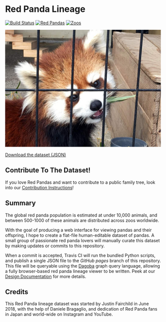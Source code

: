 # Red Panda Lineage

[![Build Status](https://travis-ci.org/wwoast/redpanda-lineage.svg?branch=master)](https://travis-ci.org/wwoast/redpanda-lineage)
[![Red Pandas](https://img.shields.io/badge/dynamic/json.svg?query=$._totals.pandas&label=red%20pandas&uri=https%3A%2F%2Fwwoast.github.io%2Fredpanda-lineage%2Fexport%2Fredpanda.json)](https://wwoast.github.io/redpanda-lineage/export/redpanda.json)
[![Zoos](https://img.shields.io/badge/dynamic/json.svg?query=$._totals.zoos&label=zoos&uri=https%3A%2F%2Fwwoast.github.io%2Fredpanda-lineage%2Fexport%2Fredpanda.json)](https://wwoast.github.io/redpanda-lineage/export/redpanda.json)

[![Kokin](https://raw.githubusercontent.com/wwoast/redpanda-lineage/master/docs/images/readme/header.jpg)](https://raw.githubusercontent.com/wwoast/redpanda-lineage/master/pandas/0011_kushiro/0023_kokin.txt)

[Download the dataset (JSON)](https://wwoast.github.io/redpanda-lineage/export/redpanda.json)

## Contribute To The Dataset!

If you love Red Pandas and want to contribute to a public family tree, look into our [Contribution Instructions](https://github.com/wwoast/redpanda-lineage/blob/master/docs/INSTRUCTIONS.md)!

## Summary

The global red panda population is estimated at under 10,000 animals, and between 500-1000 of these animals are distributed across zoos worldwide.

With the goal of producing a web interface for viewing pandas and their offspring, I hope to create a flat-file human-editable dataset of pandas. A small group of passionate red panda lovers will manually curate this dataset by making updates or commits to this repository.

When a commit is accepted, Travis CI will run the bundled Python scripts, and publish a single JSON file to the _GitHub pages_ branch of this repository. This file will be queryable using the [Dagoba](https://github.com/dxnn/dagoba) graph query language, allowing a fully browser-based red panda lineage viewer to be written. Peek at our [Design Documentation](https://github.com/wwoast/redpanda-lineage/blob/master/docs/DESIGN.md) for more details.

## Credits

This Red Panda lineage dataset was started by Justin Fairchild in June 2018, with the help of Daniele Bragaglio, and dedication of Red Panda fans in Japan and world-wide on Instagram and YouTube.

